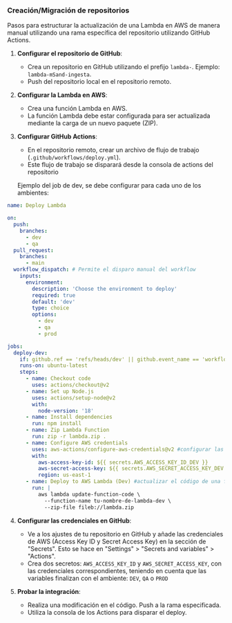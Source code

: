 ### Creación/Migración de repositorios

Pasos para estructurar la actualización de una Lambda en AWS de manera manual utilizando una rama específica del repositorio utilizando GitHub Actions.

1. **Configurar el repositorio de GitHub**:
   - Crea un repositorio en GitHub utilizando el prefijo `lambda-`. Ejemplo: `lambda-mSand-ingesta`.
   - Push del repositorio local en el repositorio remoto.

2. **Configurar la Lambda en AWS**:
   - Crea una función Lambda en AWS.
   - La función Lambda debe estar configurada para ser actualizada mediante la carga de un nuevo paquete (ZIP).

3. **Configurar GitHub Actions**:
   - En el repositorio remoto, crear un archivo de flujo de trabajo (`.github/workflows/deploy.yml`).
   - Este flujo de trabajo se disparará desde la consola de actions del repositorio

   Ejemplo del job de dev, se debe configurar para cada uno de los ambientes:
```yaml
name: Deploy Lambda

on:
  push:
    branches:
      - dev
      - qa
  pull_request:
    branches:
      - main
  workflow_dispatch: # Permite el disparo manual del workflow
    inputs:
      environment:
        description: 'Choose the environment to deploy'
        required: true
        default: 'dev'
        type: choice
        options:
          - dev
          - qa
          - prod

jobs:
  deploy-dev:
    if: github.ref == 'refs/heads/dev' || github.event_name == 'workflow_dispatch' && github.event.inputs.environment == 'dev'
    runs-on: ubuntu-latest
    steps:
      - name: Checkout code
        uses: actions/checkout@v2
      - name: Set up Node.js
        uses: actions/setup-node@v2
        with:
          node-version: '18'
      - name: Install dependencies
        run: npm install
      - name: Zip Lambda Function
        run: zip -r lambda.zip .
      - name: Configure AWS credentials
        uses: aws-actions/configure-aws-credentials@v2 #configurar las credenciales de AWS necesarias para interactuar con los servicios de AWS.
        with:
          aws-access-key-id: ${{ secrets.AWS_ACCESS_KEY_ID_DEV }}
          aws-secret-access-key: ${{ secrets.AWS_SECRET_ACCESS_KEY_DEV }}
          region: us-east-1
      - name: Deploy to AWS Lambda (Dev) #actualizar el código de una función Lambda con el archivo ZIP generado.
        run: |
          aws lambda update-function-code \
            --function-name tu-nombre-de-lambda-dev \
            --zip-file fileb://lambda.zip
```

4. **Configurar las credenciales en GitHub**:
   - Ve a los ajustes de tu repositorio en GitHub y añade las credenciales de AWS (Access Key ID y Secret Access Key) en la sección de "Secrets". Esto se hace en "Settings" > "Secrets and variables" > "Actions".
   - Crea dos secretos: `AWS_ACCESS_KEY_ID` y `AWS_SECRET_ACCESS_KEY`, con las credenciales correspondientes, teniendo en cuenta que las variables finalizan con el ambiente: `DEV`, `QA` o `PROD`

5. **Probar la integración**:
   - Realiza una modificación en el código. Push a la rama especificada.
   - Utiliza la consola de los Actions para disparar el deploy.
